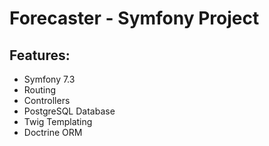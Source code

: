 # Forecaster - Symfony Project

## Features:

- Symfony 7.3
- Routing
- Controllers
- PostgreSQL Database
- Twig Templating
- Doctrine ORM
